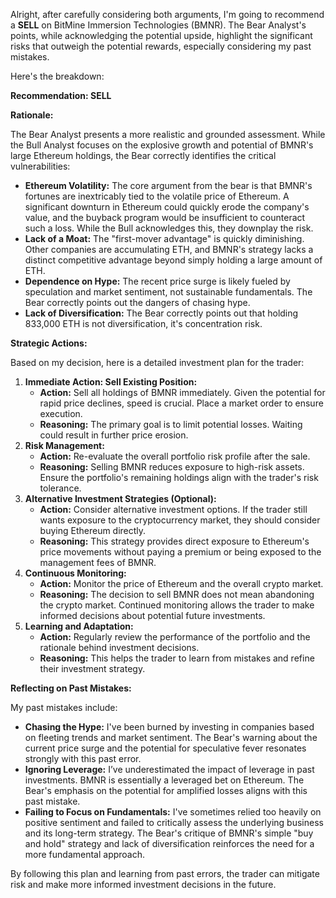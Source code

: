 Alright, after carefully considering both arguments, I'm going to recommend a **SELL** on BitMine Immersion Technologies (BMNR). The Bear Analyst's points, while acknowledging the potential upside, highlight the significant risks that outweigh the potential rewards, especially considering my past mistakes.

Here's the breakdown:

**Recommendation: SELL**

**Rationale:**

The Bear Analyst presents a more realistic and grounded assessment. While the Bull Analyst focuses on the explosive growth and potential of BMNR's large Ethereum holdings, the Bear correctly identifies the critical vulnerabilities:

*   **Ethereum Volatility:** The core argument from the bear is that BMNR's fortunes are inextricably tied to the volatile price of Ethereum. A significant downturn in Ethereum could quickly erode the company's value, and the buyback program would be insufficient to counteract such a loss. While the Bull acknowledges this, they downplay the risk.
*   **Lack of a Moat:** The "first-mover advantage" is quickly diminishing. Other companies are accumulating ETH, and BMNR's strategy lacks a distinct competitive advantage beyond simply holding a large amount of ETH.
*   **Dependence on Hype:** The recent price surge is likely fueled by speculation and market sentiment, not sustainable fundamentals. The Bear correctly points out the dangers of chasing hype.
*   **Lack of Diversification:** The Bear correctly points out that holding 833,000 ETH is not diversification, it's concentration risk.

**Strategic Actions:**

Based on my decision, here is a detailed investment plan for the trader:

1.  **Immediate Action: Sell Existing Position:**
    *   **Action:** Sell all holdings of BMNR immediately. Given the potential for rapid price declines, speed is crucial. Place a market order to ensure execution.
    *   **Reasoning:** The primary goal is to limit potential losses. Waiting could result in further price erosion.
2.  **Risk Management:**
    *   **Action:** Re-evaluate the overall portfolio risk profile after the sale.
    *   **Reasoning:** Selling BMNR reduces exposure to high-risk assets. Ensure the portfolio's remaining holdings align with the trader's risk tolerance.
3.  **Alternative Investment Strategies (Optional):**
    *   **Action:** Consider alternative investment options. If the trader still wants exposure to the cryptocurrency market, they should consider buying Ethereum directly.
    *   **Reasoning:** This strategy provides direct exposure to Ethereum's price movements without paying a premium or being exposed to the management fees of BMNR.
4.  **Continuous Monitoring:**
    *   **Action:** Monitor the price of Ethereum and the overall crypto market.
    *   **Reasoning:** The decision to sell BMNR does not mean abandoning the crypto market. Continued monitoring allows the trader to make informed decisions about potential future investments.
5.  **Learning and Adaptation:**
    *   **Action:** Regularly review the performance of the portfolio and the rationale behind investment decisions.
    *   **Reasoning:** This helps the trader to learn from mistakes and refine their investment strategy.

**Reflecting on Past Mistakes:**

My past mistakes include:

*   **Chasing the Hype:** I've been burned by investing in companies based on fleeting trends and market sentiment. The Bear's warning about the current price surge and the potential for speculative fever resonates strongly with this past error.
*   **Ignoring Leverage:** I’ve underestimated the impact of leverage in past investments. BMNR is essentially a leveraged bet on Ethereum. The Bear's emphasis on the potential for amplified losses aligns with this past mistake.
*   **Failing to Focus on Fundamentals:** I've sometimes relied too heavily on positive sentiment and failed to critically assess the underlying business and its long-term strategy. The Bear's critique of BMNR's simple "buy and hold" strategy and lack of diversification reinforces the need for a more fundamental approach.

By following this plan and learning from past errors, the trader can mitigate risk and make more informed investment decisions in the future.